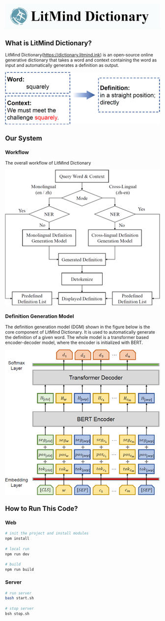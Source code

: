 ![LOGO](assets/logo.png)
## What is LitMind Dictionary?

LitMind Dictionary(https://dictionary.litmind.ink) is an open-source online generative dictionary that takes a word and context containing the word as input and automatically generates a definition as output.

![Main Arch](assets/main_arch.png)

## Our System
### Workflow

The overall workflow of LitMind Dictionary

![Workflow](assets/work_flow.png)

### Definition Generation Model

The definition generation model (DGM) shown in the figure below is the core component of LitMind Dictionary. It is used to automatically generate the definition of a given word. The whole model is a transformer based encoder-decoder
model, where the encoder is initialized with BERT.

![DGM](assets/model.png)

## How to Run This Code?
### Web
``` bash
# init the project and install modules
npm install

# local run
npm run dev

# build
npm run build
```

### Server
``` bash
# run server
bash start.sh

# stop server
bsh stop.sh
```